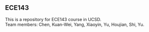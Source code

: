## ECE143
This is a repository for ECE143 course in UCSD.  
Team members: Chen,	Kuan-Wei, Yang,	Xiaoyin, Yu,	Houjian, Shi, Yu.
